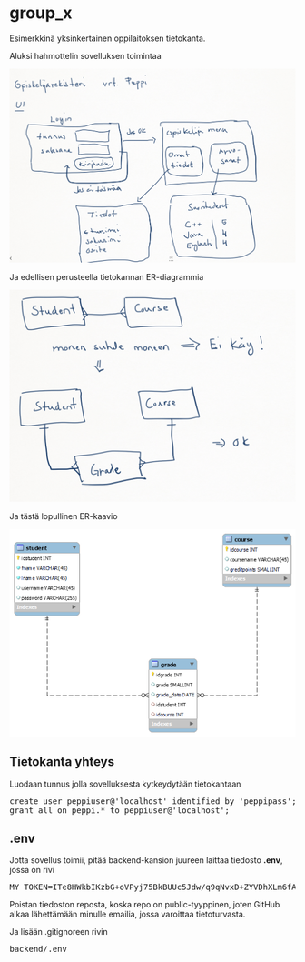 # group_x

Esimerkkinä yksinkertainen oppilaitoksen tietokanta.

Aluksi hahmottelin sovelluksen toimintaa

<img src="ui_kuva.png">

Ja edellisen perusteella tietokannan ER-diagrammia

<img src="er_plan.png">

Ja tästä lopullinen ER-kaavio

<img src="final_er.png">

## Tietokanta yhteys

Luodaan tunnus jolla sovelluksesta kytkeydytään tietokantaan

<pre>
create user peppiuser@'localhost' identified by 'peppipass';
grant all on peppi.* to peppiuser@'localhost';
</pre>

## .env

Jotta sovellus toimii, pitää backend-kansion juureen laittaa tiedosto **.env**, jossa on rivi 
<pre>
MY_TOKEN=ITe8HWkbIKzbG+oVPyj75BkBUUc5Jdw/q9qNvxD+ZYVDhXLm6fAWg3EqGOmBuduIy2GkQbBpnr11mr13DKZBmQ==
</pre>

Poistan tiedoston reposta, koska repo on public-tyyppinen, joten GitHub alkaa lähettämään minulle emailia, jossa varoittaa tietoturvasta.

Ja lisään .gitignoreen rivin
<pre>
backend/.env
</pre>